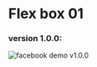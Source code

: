 ﻿# Flex box 01

### version 1.0.0:
![facebook demo v1.0.0](https://github.com/AndriiKot/Flex-box__01/blob/main/__demo__/__facebook__v1_0_0__.png)